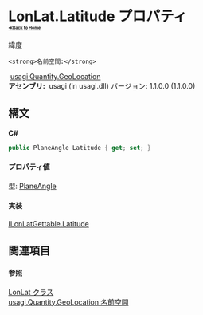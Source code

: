 # LonLat.Latitude プロパティ <div style="font-size:30%"><a href="https://github.com/usagi/usagi.cs/blob/master/docs/Home.md">≪Back to Home</a></div> 

緯度


    <strong>名前空間:</strong>
&nbsp;<a href="N_usagi_Quantity_GeoLocation.md">usagi.Quantity.GeoLocation</a><br /><strong>アセンブリ:</strong>
&nbsp;usagi (in usagi.dll) バージョン: 1.1.0.0 (1.1.0.0)

## 構文

**C#**<br />
``` C#
public PlaneAngle Latitude { get; set; }
```


#### プロパティ値
型: <a href="T_usagi_Quantity_PlaneAngle.md">PlaneAngle</a>

#### 実装
<a href="P_usagi_Quantity_GeoLocation_ILonLatGettable_Latitude.md">ILonLatGettable.Latitude</a><br />

## 関連項目


#### 参照
<a href="T_usagi_Quantity_GeoLocation_LonLat.md">LonLat クラス</a><br /><a href="N_usagi_Quantity_GeoLocation.md">usagi.Quantity.GeoLocation 名前空間</a><br />